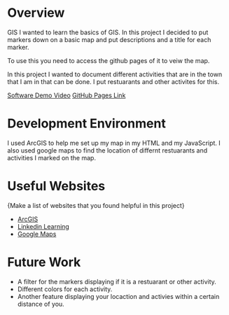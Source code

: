 # Overview
GIS
I wanted to learn the basics of GIS. In this project I decided to put markers down on a basic map and put descriptions and a title for each marker. 

To use this you need to access the github pages of it to veiw the map. 

In this project I wanted to document different activities that are in the town that I am in that can be done. I put restuarants and other activites for this. 

[Software Demo Video](https://youtu.be/RF6ZGKnYBak)
[GitHub Pages Link](https://haydenhoward.github.io/GIS/)



# Development Environment

I used ArcGIS to help me set up my map in my HTML and my JavaScript. I also used google maps to find the location of differnt restuarants and activities I marked on the map. 

# Useful Websites

{Make a list of websites that you found helpful in this project}
* [ArcGIS](https://developers.arcgis.com/javascript/latest/add-a-point-line-and-polygon/)
* [Linkedin Learning](hhttps://www.linkedin.com/learning/foundations-of-geographic-information-systems-gis/thinking-spatially?autoplay=true&u=2153100)
* [Google Maps](https://www.google.com/maps/@43.835949,-111.8079302,16z)

# Future Work

* A filter for the markers displaying if it is a restuarant or other activity.
* Different colors for each activity.
* Another feature displaying your locaction and activies within a certain distance of you. 